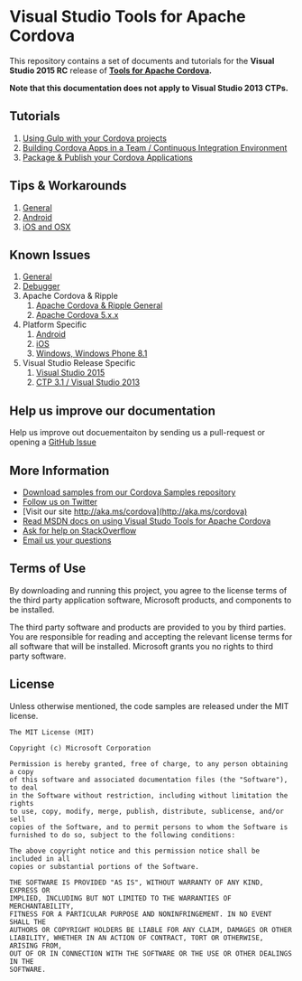 # Visual Studio Tools for Apache Cordova
This repository contains a set of documents and tutorials for the **Visual Studio 2015 RC** release of **[Tools for Apache Cordova](http://aka.ms/cordova).**

**Note that this documentation does not apply to Visual Studio 2013 CTPs.**

<a name="tutorials"></a>
## Tutorials
1. [Using Gulp with your Cordova projects](./tutorial-gulp)
1. [Building Cordova Apps in a Team / Continuous Integration Environment](./tutorial-team-build)
1. [Package & Publish your Cordova Applications](./tutorial-package-publish)

<a name="tips"></a>
## Tips & Workarounds
1. [General](./tips-and-workarounds/general)
1. [Android](./tips-and-workarounds/android)
1. [iOS and OSX](./tips-and-workarounds/ios)

<a name="knownissues"></a>
## Known Issues
1. [General](./known-issues/known-issues-general.md)
1. [Debugger](./known-issues/known-issues-debugger.md)
1. Apache Cordova & Ripple
	1. [Apache Cordova & Ripple General](./known-issues/known-issues-ripple-cordova.md)
	1. [Apache Cordova 5.x.x](./known-issues/known-issues-cordova5.md)
1. Platform Specific
	1. [Android](./known-issues/known-issues-android.md)
	1. [iOS](./known-issues/known-issues-ios.md)
	1. [Windows, Windows Phone 8.1](./known-issues/known-issues-windows.md)
1. Visual Studio Release Specific
	1. [Visual Studio 2015](./known-issues/known-issues-vs2015.md)
	1. [CTP 3.1 / Visual Studio 2013](./known-issues/known-issues-vs2013.md)


## Help us improve our documentation
Help us improve out docuementaiton by sending us a pull-request or opening a [GitHub Issue](https://github.com/Microsoft/cordova-docs/issues/new)


## More Information
* [Download samples from our Cordova Samples repository](http://github.com/Microsoft/cordova-samples)
* [Follow us on Twitter](https://twitter.com/VSCordovaTools)
* [Visit our site http://aka.ms/cordova](http://aka.ms/cordova)
* [Read MSDN docs on using Visual Studo Tools for Apache Cordova](http://go.microsoft.com/fwlink/?LinkID=533794)
* [Ask for help on StackOverflow](http://stackoverflow.com/questions/tagged/visual-studio-cordova)
* [Email us your questions](mailto:/vscordovatools@microsoft.com)


## Terms of Use
By downloading and running this project, you agree to the license terms of the third party application software, Microsoft products, and components to be installed. 

The third party software and products are provided to you by third parties. You are responsible for reading and accepting the relevant license terms for all software that will be installed. Microsoft grants you no rights to third party software.


## License
Unless otherwise mentioned, the code samples are released under the MIT license.

```
The MIT License (MIT)

Copyright (c) Microsoft Corporation

Permission is hereby granted, free of charge, to any person obtaining a copy
of this software and associated documentation files (the "Software"), to deal
in the Software without restriction, including without limitation the rights
to use, copy, modify, merge, publish, distribute, sublicense, and/or sell
copies of the Software, and to permit persons to whom the Software is
furnished to do so, subject to the following conditions:

The above copyright notice and this permission notice shall be included in all
copies or substantial portions of the Software.

THE SOFTWARE IS PROVIDED "AS IS", WITHOUT WARRANTY OF ANY KIND, EXPRESS OR
IMPLIED, INCLUDING BUT NOT LIMITED TO THE WARRANTIES OF MERCHANTABILITY,
FITNESS FOR A PARTICULAR PURPOSE AND NONINFRINGEMENT. IN NO EVENT SHALL THE
AUTHORS OR COPYRIGHT HOLDERS BE LIABLE FOR ANY CLAIM, DAMAGES OR OTHER
LIABILITY, WHETHER IN AN ACTION OF CONTRACT, TORT OR OTHERWISE, ARISING FROM,
OUT OF OR IN CONNECTION WITH THE SOFTWARE OR THE USE OR OTHER DEALINGS IN THE
SOFTWARE.
```
